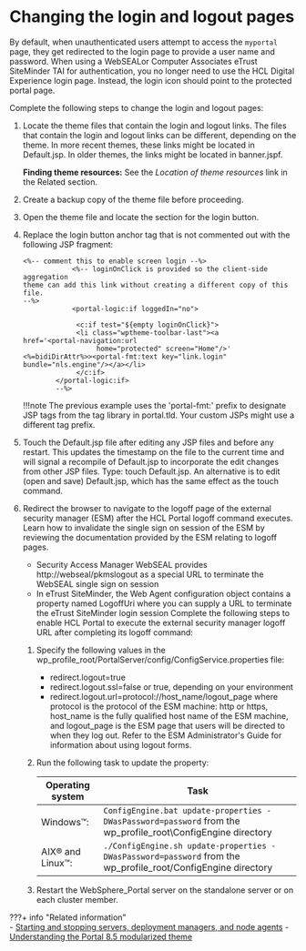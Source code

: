# Changing the login and logout pages

By default, when unauthenticated users attempt to access the `myportal` page, they get redirected to the login page to provide a user name and password. When using a WebSEALor Computer Associates eTrust SiteMinder TAI for authentication, you no longer need to use the HCL Digital Experience login page. Instead, the login icon should point to the protected portal page.

Complete the following steps to change the login and logout pages:

1.  Locate the theme files that contain the login and logout links. The files that contain the login and logout links can be different, depending on the theme. In more recent themes, these links might be located in Default.jsp. In older themes, the links might be located in banner.jspf.

    **Finding theme resources:** See the *Location of theme resources* link in the Related section.

2.  Create a backup copy of the theme file before proceeding.

3.  Open the theme file and locate the section for the login button.

4.  Replace the login button anchor tag that is not commented out with the following JSP fragment:

    ```
    <%-- comment this to enable screen login --%> 
                <%-- loginOnClick is provided so the client-side aggregation 
    theme can add this link without creating a different copy of this file. 
    --%>
                <portal-logic:if loggedIn="no">
    
                 <c:if test="${empty loginOnClick}">
                 <li class="wptheme-toolbar-last"><a 
    href='<portal-navigation:url 
                      home="protected" screen="Home"/>' 
    <%=bidiDirAttr%>><portal-fmt:text key="link.login" 
    bundle="nls.engine"/></a></li>
                 </c:if>
            </portal-logic:if>
            --%>
    ```

    !!!note
        The previous example uses the 'portal-fmt:' prefix to designate JSP tags from the tag library in portal.tld. Your custom JSPs might use a different tag prefix.

5.  Touch the Default.jsp file after editing any JSP files and before any restart. This updates the timestamp on the file to the current time and will signal a recompile of Default.jsp to incorporate the edit changes from other JSP files. Type: touch Default.jsp. An alternative is to edit (open and save) Default.jsp, which has the same effect as the touch command.

6.  Redirect the browser to navigate to the logoff page of the external security manager \(ESM\) after the HCL Portal logoff command executes. Learn how to invalidate the single sign on session of the ESM by reviewing the documentation provided by the ESM relating to logoff pages.

    -   Security Access Manager WebSEAL provides http://webseal/pkmslogout as a special URL to terminate the WebSEAL single sign on session
    -   In eTrust SiteMinder, the Web Agent configuration object contains a property named LogoffUri where you can supply a URL to terminate the eTrust SiteMinder login session
    Complete the following steps to enable HCL Portal to execute the external security manager logoff URL after completing its logoff command:

    1.  Specify the following values in the wp_profile_root/PortalServer/config/ConfigService.properties file:

        -   redirect.logout=true
        -   redirect.logout.ssl=false or true, depending on your environment
        -   redirect.logout.url=protocol://host_name/logout_page
        where protocol is the protocol of the ESM machine: http or https, host\_name is the fully qualified host name of the ESM machine, and logout_page is the ESM page that users will be directed to when they log out. Refer to the ESM Administrator's Guide for information about using logout forms.

    2.  Run the following task to update the property:

        |Operating system|Task|
        |----------------|----|
        |Windows™:|`ConfigEngine.bat update-properties -DWasPassword=password` from the wp_profile_root\ConfigEngine directory|
        |AIX® and Linux™:|`./ConfigEngine.sh update-properties -DWasPassword=password` from the wp_profile_root/ConfigEngine directory|

    3.  Restart the WebSphere_Portal server on the standalone server or on each cluster member.


???+ info "Related information"  
    -   [Starting and stopping servers, deployment managers, and node agents](../../../../deployment/manage/stopstart.md)
    -   [Understanding the Portal 8.5 modularized theme](../../../../build_sites/create_sites/website_building_blocks/themes_profiles_skins/themeopt_defaultparts.md)


